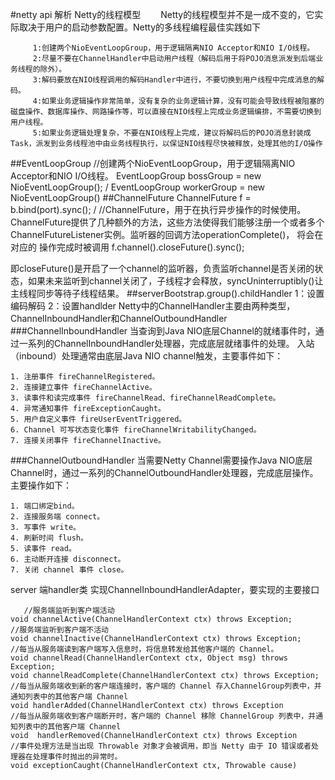 #netty api 解析
Netty的线程模型
　　Netty的线程模型并不是一成不变的，它实际取决于用户的启动参数配置。Netty的多线程编程最佳实践如下
              
         1:创建两个NioEventLoopGroup，用于逻辑隔离NIO Acceptor和NIO I/O线程。
         2:尽量不要在ChannelHandler中启动用户线程（解码后用于将POJO消息派发到后端业务线程的除外）。
         3:解码要放在NIO线程调用的解码Handler中进行，不要切换到用户线程中完成消息的解码。
         4:如果业务逻辑操作非常简单，没有复杂的业务逻辑计算，没有可能会导致线程被阻塞的磁盘操作、数据库操作、网路操作等，可以直接在NIO线程上完成业务逻辑编排，不需要切换到用户线程。
         5:如果业务逻辑处理复杂，不要在NIO线程上完成，建议将解码后的POJO消息封装成Task，派发到业务线程池中由业务线程执行，以保证NIO线程尽快被释放，处理其他的I/O操作


##EventLoopGroup
//创建两个NioEventLoopGroup，用于逻辑隔离NIO Acceptor和NIO I/O线程。
   EventLoopGroup bossGroup = new NioEventLoopGroup(); /
    EventLoopGroup workerGroup = new NioEventLoopGroup()
##ChannelFuture
    ChannelFuture f = b.bind(port).sync(); /
    //ChannelFuture，用于在执行异步操作的时候使用。
ChannelFuture提供了几种额外的方法，这些方法使得我们能够注册一个或者多个
ChannelFutureListener实例。监听器的回调方法operationComplete()， 将会在对应的
操作完成时被调用
f.channel().closeFuture().sync();

即closeFuture()是开启了一个channel的监听器，负责监听channel是否关闭的状态，如果未来监听到channel关闭了，子线程才会释放，syncUninterruptibly()让主线程同步等待子线程结果。
##serverBootstrap.group().childHandler
1：设置编码解码
2：设置handlder
Netty中的ChannelHandler主要由两种类型，ChannelInboundHandler和ChannelOutboundHandler
###ChannelInboundHandler
当查询到Java NIO底层Channel的就绪事件时，通过一系列的ChannelInboundHandler处理器，完成底层就绪事件的处理。
入站（inbound）处理通常由底层Java NIO channel触发，主要事件如下：
    
    1. 注册事件 fireChannelRegistered。
    2. 连接建立事件 fireChannelActive。
    3. 读事件和读完成事件 fireChannelRead、fireChannelReadComplete。
    4. 异常通知事件 fireExceptionCaught。
    5. 用户自定义事件 fireUserEventTriggered。
    6. Channel 可写状态变化事件 fireChannelWritabilityChanged。
    7. 连接关闭事件 fireChannelInactive。
###ChannelOutboundHandler
当需要Netty Channel需要操作Java NIO底层Channel时，通过一系列的ChannelOutboundHandler处理器，完成底层操作。主要操作如下：

    1. 端口绑定bind。
    2. 连接服务端 connect。
    3. 写事件 write。
    4. 刷新时间 flush。
    5. 读事件 read。
    6. 主动断开连接 disconnect。
    7. 关闭 channel 事件 close。
  
   server 端handler类 实现ChannelInboundHandlerAdapter，要实现的主要接口
            
       //服务端监听到客户端活动
    void channelActive(ChannelHandlerContext ctx) throws Exception;
    //服务端监听到客户端不活动
    void channelInactive(ChannelHandlerContext ctx) throws Exception;
    //每当从服务端读到客户端写入信息时，将信息转发给其他客户端的 Channel。
    void channelRead(ChannelHandlerContext ctx, Object msg) throws Exception;
    void channelReadComplete(ChannelHandlerContext ctx) throws Exception;
    //每当从服务端收到新的客户端连接时，客户端的 Channel 存入ChannelGroup列表中，并通知列表中的其他客户端 Channel
    void handlerAdded(ChannelHandlerContext ctx) throws Exception
    //每当从服务端收到客户端断开时，客户端的 Channel 移除 ChannelGroup 列表中，并通知列表中的其他客户端 Channel
    void  handlerRemoved(ChannelHandlerContext ctx) throws Exception
    //事件处理方法是当出现 Throwable 对象才会被调用，即当 Netty 由于 IO 错误或者处理器在处理事件时抛出的异常时。
    void exceptionCaught(ChannelHandlerContext ctx, Throwable cause)
